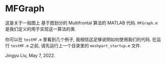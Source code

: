 # MFGraph

这是关于一般图上 基于图划分的 Multifrontal 算法的 MATLAB 代码. `MFGraph.m` 是我们定义的用于实现这一算法的类.

你可以在 `testMF.m` 里看到几个例子, 我相信这足够说明如何使用我们的代码. 在运行 `testMF.m` 之前, 请先运行上一个目录里的 `meshpart_startup.m` 文件.

Jingyu Liu, May 7, 2022.

